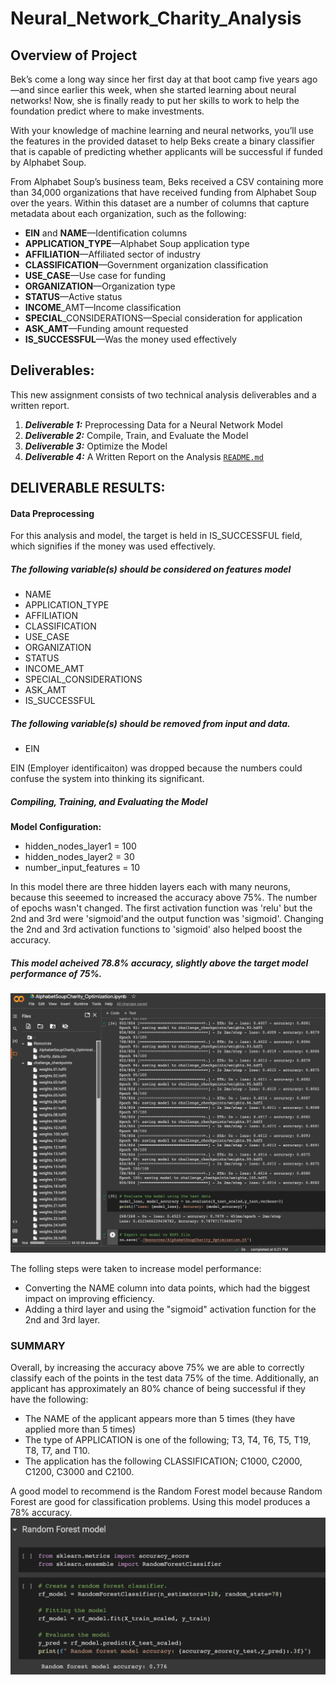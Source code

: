 # Neural_Network_Charity_Analysis

## Overview of Project
Bek’s come a long way since her first day at that boot camp five years ago—and since earlier this week, when she started learning about neural networks! Now, she is finally ready to put her skills to work to help the foundation predict where to make investments.

With your knowledge of machine learning and neural networks, you’ll use the features in the provided dataset to help Beks create a binary classifier that is capable of predicting whether applicants will be successful if funded by Alphabet Soup.

From Alphabet Soup’s business team, Beks received a CSV containing more than 34,000 organizations that have received funding from Alphabet Soup over the years. Within this dataset are a number of columns that capture metadata about each organization, such as the following:

* **EIN** and **NAME**—Identification columns
* **APPLICATION_TYPE**—Alphabet Soup application type
* **AFFILIATION**—Affiliated sector of industry
* **CLASSIFICATION**—Government organization classification
* **USE_CASE**—Use case for funding
* **ORGANIZATION**—Organization type
* **STATUS**—Active status
* **INCOME**_AMT—Income classification
* **SPECIAL**_CONSIDERATIONS—Special consideration for application
* **ASK_AMT**—Funding amount requested
* **IS_SUCCESSFUL**—Was the money used effectively

## Deliverables:
This new assignment consists of two technical analysis deliverables and a written report.

1. ***Deliverable 1:*** Preprocessing Data for a Neural Network Model
2. ***Deliverable 2:*** Compile, Train, and Evaluate the Model
3. ***Deliverable 3:*** Optimize the Model
4. ***Deliverable 4:*** A Written Report on the Analysis [`README.md`](https://github.com/DataJew/Neural_Network_Charity_Analysis)

## DELIVERABLE RESULTS:

#### Data Preprocessing
For this analysis and model, the target is held in IS_SUCCESSFUL field, which signifies if the money was used effectively.

##### The following variable(s) should be considered on features model

* NAME                      
* APPLICATION_TYPE             
* AFFILIATION                  
* CLASSIFICATION               
* USE_CASE                      
* ORGANIZATION                  
* STATUS                        
* INCOME_AMT                    
* SPECIAL_CONSIDERATIONS        
* ASK_AMT                    
* IS_SUCCESSFUL 

##### The following variable(s) should be removed from input and data.

* EIN

EIN (Employer identificaiton) was dropped because the numbers could confuse the system into thinking its significant.

##### Compiling, Training, and Evaluating the Model

**Model Configuration:**

* hidden_nodes_layer1 = 100
* hidden_nodes_layer2 = 30
* number_input_features = 10

In this model there are three hidden layers each with many neurons,  because this seeemed to increased the accuracy above 75%. The number of epochs wasn't changed. The first activation function was 'relu' but the 2nd and 3rd were 'sigmoid'and the output function was 'sigmoid'. Changing the 2nd and 3rd activation functions to 'sigmoid' also helped boost the accuracy. 


##### This model acheived 78.8% accuracy, slightly above the target model performance of 75%.
![image](https://github.com/DataJew/Neural_Network_Charity_Analysis/blob/main/Resources/images/optimized.png)


The folling steps were taken to increase model performance:

* Converting the NAME column into data points, which had the biggest impact on improving efficiency.
* Adding a third layer and using the "sigmoid" activation function for the 2nd and 3rd layer.


### SUMMARY

Overall, by increasing the accuracy above 75% we are able to correctly classify each of the points in the test data 75% of the time. Additionally, an applicant has approximately an 80% chance of being successful if they have the following:
- The NAME of the applicant appears more than 5 times (they have applied more than 5 times)
- The type of APPLICATION is one of the following; T3, T4, T6, T5, T19, T8, T7, and T10.
- The application has the following CLASSIFICATION; C1000, C2000, C1200, C3000 and C2100.

A good model to recommend is the Random Forest model because Random Forest are good for classification problems. Using this model produces a 78% accuracy.
![image](https://github.com/DataJew/Neural_Network_Charity_Analysis/blob/main/Resources/images/RF.png)
